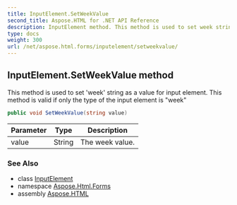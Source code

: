 ```yaml
---
title: InputElement.SetWeekValue
second_title: Aspose.HTML for .NET API Reference
description: InputElement method. This method is used to set week string as a value for input element. This method is valid if only the type of the input element is week
type: docs
weight: 300
url: /net/aspose.html.forms/inputelement/setweekvalue/
---
```

## InputElement.SetWeekValue method

This method is used to set 'week' string as a value for input element. This method is valid if only the type of the input element is "week"

```csharp
public void SetWeekValue(string value)
```

| Parameter | Type | Description |
| --- | --- | --- |
| value | String | The week value. |

### See Also

* class [InputElement](../)
* namespace [Aspose.Html.Forms](../../inputelement/)
* assembly [Aspose.HTML](../../../)
